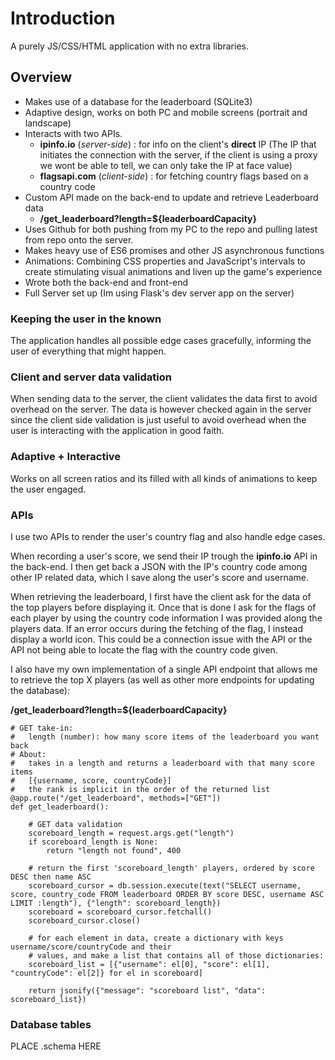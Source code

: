 # Introduction
A purely JS/CSS/HTML application with no extra libraries.

## Overview
- Makes use of a database for the leaderboard (SQLite3)
- Adaptive design, works on both PC and mobile screens (portrait and landscape)
- Interacts with two APIs.
    -  **ipinfo.io** (*server-side*) : for info on the client's **direct** IP (The IP that initiates the connection with the server, if the client is using a proxy we wont be able to tell, we can only take the IP at face value)
    -  **flagsapi.com** (*client-side*) : for fetching country flags based on a country code
- Custom API made on the back-end to update and retrieve Leaderboard data
    - **/get_leaderboard?length=${leaderboardCapacity}**
- Uses Github for both pushing from my PC to the repo and pulling latest from repo onto the server.
- Makes heavy use of ES6 promises and other JS asynchronous functions
- Animations: Combining CSS properties and JavaScript's intervals to create stimulating visual animations and liven up the game's experience
- Wrote both the back-end and front-end
- Full Server set up (Im using Flask's dev server app on the server)

### Keeping the user in the known
The application handles all possible edge cases gracefully, informing the user of everything that might happen.

### Client and server data validation
When sending data to the server, the client validates the data first to avoid overhead on the server. The data is however checked again in the server since the client side validation is just useful to avoid overhead when the user is interacting with the application in good faith.

### Adaptive + Interactive
Works on all screen ratios and its filled with all kinds of animations to keep the user engaged.


### APIs
I use two APIs to render the user's country flag and also handle edge cases.

When recording a user's score, we send their IP trough the **ipinfo.io** API in the back-end. I then get back a JSON with the IP's country code among other IP related data, which I save along the user's score and username.

When retrieving the leaderboard, I first have the client ask for the data of the top players before displaying it. Once that is done I ask for the flags of each player by using the country code information I was provided along the players data. If an error occurs during the fetching of the flag, I instead display a world icon. This could be a connection issue with the API or the API not being able to locate the flag with the country code given.

I also have my own implementation of a single API endpoint that allows me to retrieve the top X players (as well as other more endpoints for updating the database):

**/get_leaderboard?length=${leaderboardCapacity}**

```
# GET take-in:
#   length (number): how many score items of the leaderboard you want back
# About:
#   takes in a length and returns a leaderboard with that many score items
#   [{username, score, countryCode}]
#   the rank is implicit in the order of the returned list
@app.route("/get_leaderboard", methods=["GET"])
def get_leaderboard():

    # GET data validation
    scoreboard_length = request.args.get("length")
    if scoreboard_length is None:
        return "length not found", 400

    # return the first 'scoreboard_length' players, ordered by score DESC then name ASC
    scoreboard_cursor = db.session.execute(text("SELECT username, score, country_code FROM leaderboard ORDER BY score DESC, username ASC LIMIT :length"), {"length": scoreboard_length})
    scoreboard = scoreboard_cursor.fetchall()
    scoreboard_cursor.close()

    # for each element in data, create a dictionary with keys username/score/countryCode and their
    # values, and make a list that contains all of those dictionaries:
    scoreboard_list = [{"username": el[0], "score": el[1], "countryCode": el[2]} for el in scoreboard]

    return jsonify({"message": "scoreboard list", "data": scoreboard_list})
```

### Database tables


PLACE .schema HERE